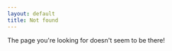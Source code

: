 ```yaml
---
layout: default
title: Not found
---
```


<p>The page you're looking for doesn't seem to be there!</p>
